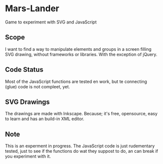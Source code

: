 # Mars-Lander
Game to experiment with SVG and JavaScript

## Scope
I want to find a way to manipulate elements and groups in a screen filling SVG drawing, without frameworks or libraries.
With the exception of jQuery.

## Code Status
Most of the JavaScript functions are tested en work, but te connecting (glue) code is not compleet, yet.

## SVG Drawings
The drawings are made with Inkscape. Because; it's free, opensource, easy to learn and has an build-in XML editor.

## Note
This is an experment in progress.
The JavaScript code is just rudementary tested, just to see if the functions do wat they suppost to do, an can break if you experiment with it.
